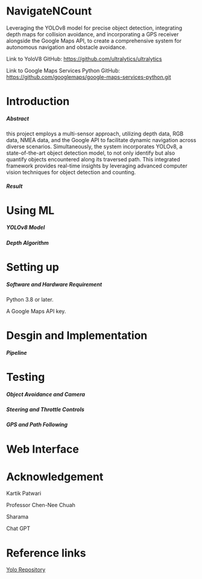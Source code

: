 # NavigateNCount 

Leveraging the YOLOv8 model for precise object detection, integrating depth maps for collision avoidance, and incorporating a GPS receiver alongside the Google Maps API,  to create a comprehensive system for autonomous navigation and obstacle avoidance.

Link to YoloV8 GitHub: https://github.com/ultralytics/ultralytics

Link to Google Maps Services Python GitHub: https://github.com/googlemaps/google-maps-services-python.git


# Introduction 
##### Abstract
this project employs a multi-sensor approach, utilizing depth data, RGB data, NMEA data, and the Google API to facilitate dynamic navigation across diverse scenarios. Simultaneously, the system incorporates YOLOv8, a state-of-the-art object detection model, to not only identify but also quantify objects encountered along its traversed path. This integrated framework provides real-time insights by leveraging advanced computer vision techniques for object detection and counting.


##### Result
# Using ML

##### YOLOv8 Model

##### Depth Algorithm

# Setting up
##### Software and Hardware Requirement 
Python 3.8 or later.

A Google Maps API key.

# Desgin and Implementation

##### Pipeline

##### 
# Testing

##### Object Avoidance and Camera

##### Steering and Throttle Controls

##### GPS and Path Following

# Web Interface 



# Acknowledgement
Kartik Patwari

Professor Chen-Nee Chuah

Sharama

Chat GPT


# Reference links
[Yolo Repository](https://github.com/ultralytics/ultralytics)
